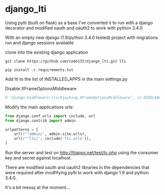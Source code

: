 # django_lti

Using pylti (built on flask) as a base I've converted it to run with a django decorator and modified oauth and oauth2 to work with python 3.4.0

With an empty new django (1.9/python 3.4.0 tested) project with migrations run and django sessions available

clone into the existing django application
```
git clone https://github.com/code137/django_lti.git lti
```
```
pip install -r requirements.txt
```

Add lti to the list of INSTALLED_APPS in the main settings.py

Disable XFrameOptionsMiddleware
```python
# 'django.middleware.clickjacking.XFrameOptionsMiddleware’, in MIDDLEWARE_CLASSES
````
Modify the main applications urls:

```python
from django.conf.urls import include, url
from django.contrib import admin

urlpatterns = [
    url(r'^admin/', admin.site.urls),
    url(r'^lti/', include('lti.urls')),
]
```

Run the server and test on http://ltiapps.net/test/tc.php using the consumer key and secret against localhost.

There are modified oauth and oauth2 libraries in the dependencies that were required after modfifying pylti to work with django 1.9 and python 3.4.0.

It's a bit messy at the moment...
